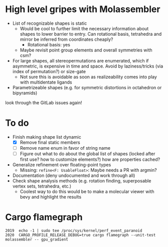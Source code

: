 # High level gripes with Molassembler

- List of recognizable shapes is static
  - Would be cool to further limit the necessary information about shapes to
    lower barrier to entry. Can rotational basis, tetrahedra and mirror be
    inferred from coordinates cheaply?
    - Rotational basis: yes
  - Maybe revisit point group elements and overall symmetries with csm?
- For large shapes, all stereopermutations are enumerated, which if asymmetric,
  is expensive in time and space. Avoid by laziness/tricks (via index of
  permutation?) or size-gate
  - Not sure this is avoidable as soon as realizeability comes into play with
    multidentate ligands
- Parametrizeable shapes (e.g. for symmetric distortions in octahedron or
  bipyramids)

look through the GitLab issues again!


# To do

- Finish making shape list dynamic
  - [x] Remove final static members
  - [ ] Remove name enum in favor of string name
  - [ ] Figure out what to do about the global list of shapes (locked after first
        use? how to customize elements?) how are properties cached?
- Generalize refinement over floating-point types
  - Missing: `refine<F: UsableFloat>`: Maybe needs a PR with argmin?
- Documentation (deny undocumented and work through all)
- Check shape analysis methods (e.g. rotation finding, superposable vertex sets,
  tetrahedra, etc.)
  - Coolest way to do this would be to make a molecular viewer with bevy and
    highlight the results


# Cargo flamegraph

```
2019  echo -1 | sudo tee /proc/sys/kernel/perf_event_paranoid
2020  CARGO_PROFILE_RELEASE_DEBUG=true cargo flamegraph --unit-test molassembler -- gpu_gradient
```
